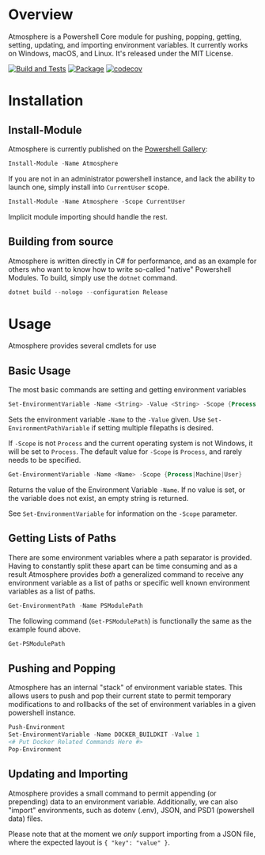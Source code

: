 # Overview

Atmosphere is a Powershell Core module for pushing, popping, getting, setting,
updating, and importing environment variables. It currently works on Windows,
macOS, and Linux. It's released under the MIT License.

[![Build and Tests][test-badge]][test-link] [![Package][package-badge]][package-link] [![codecov][coverage-badge]][coverage-link]

# Installation

## Install-Module

Atmosphere is currently published on the [Powershell Gallery][]:

```powershell
Install-Module -Name Atmosphere
```

If you are not in an administrator powershell instance, and lack the ability to
launch one, simply install into `CurrentUser` scope.

```powershell
Install-Module -Name Atmosphere -Scope CurrentUser
```

Implicit module importing should handle the rest.

## Building from source

Atmosphere is written directly in C# for performance, and as an example for
others who want to know how to write so-called "native" Powershell Modules. To
build, simply use the `dotnet` command.

```powershell
dotnet build --nologo --configuration Release
```

# Usage

Atmosphere provides several cmdlets for use

## Basic Usage

The most basic commands are setting and getting environment variables

```powershell
Set-EnvironmentVariable -Name <String> -Value <String> -Scope {Process|Machine|User}
```

Sets the environment variable `-Name` to the `-Value` given.
Use `Set-EnvironmentPathVariable` if setting multiple filepaths is desired.

If `-Scope` is not `Process` and the current operating system is not Windows,
it will be set to `Process`. The default value for `-Scope` is `Process`, and
rarely needs to be specified.

```powershell
Get-EnvironmentVariable -Name <Name> -Scope {Process|Machine|User}
```

Returns the value of the Environment Variable `-Name`. If no value is set, or
the variable does not exist, an empty string is returned.

See `Set-EnvironmentVariable` for information on the `-Scope` parameter.

## Getting Lists of Paths

There are some environment variables where a path separator is provided.
Having to constantly split these apart can be time consuming and as a result
Atmosphere provides *both* a generalized command to receive any environment
variable as a list of paths or specific well known environment variables as a
list of paths.

```powershell
Get-EnvironmentPath -Name PSModulePath
```

The following command (`Get-PSModulePath`) is functionally the same as the
example found above.

```powershell
Get-PSModulePath
```

## Pushing and Popping

Atmosphere has an internal "stack" of environment variable states. This allows
users to push and pop their current state to permit temporary modifications to
and rollbacks of the set of environment variables in a given powershell
instance.

```powershell
Push-Environment
Set-EnvironmentVariable -Name DOCKER_BUILDKIT -Value 1
<# Put Docker Related Commands Here #>
Pop-Environment
```

## Updating and Importing

Atmosphere provides a small command to permit appending (or prepending)
data to an environment variable. Additionally, we can also "import"
environments, such as dotenv (.env), JSON, and PSD1 (powershell data) files.

Please note that at the moment we *only* support importing from a JSON file,
where the expected layout is `{ "key": "value" }`.

[Powershell Gallery]: https://www.powershellgallery.com/
[coverage-badge]: https://codecov.io/gh/slurps-mad-rips/atmosphere/branch/main/graph/badge.svg?token=8NXYMFOUP7
[coverage-link]: https://codecov.io/gh/slurps-mad-rips/atmosphere
[package-badge]: https://github.com/slurps-mad-rips/atmosphere/workflows/Package/badge.svg
[package-link]: https://github.com/slurps-mad-rips/atmosphere/actions/workflows/package.yml
[test-badge]: https://github.com/slurps-mad-rips/atmosphere/workflows/Build%20and%20Test/badge.svg
[test-link]: https://github.com/slurps-mad-rips/atmosphere/actions/workflows/build.yml
